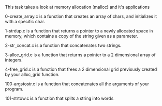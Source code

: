 This task takes a look at memory allocation (malloc) and it's applications

0-create_array.c is a function that creates an array of chars, and initializes it with a specific char.

1-strdup.c is  a function that returns a pointer to a newly allocated space in memory, which contains a copy of the string given as a parameter.

2-str_concat.c is a function that concatenates two strings.

3-alloc_grid.c is  a function that returns a pointer to a 2 dimensional array of integers.

4-free_grid.c is a function that frees a 2 dimensional grid previously created by your alloc_grid function.

100-argstostr.c is a function that concatenates all the arguments of your program.

101-strtow.c is a function that splits a string into words.
